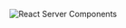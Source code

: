 ![React Server Components](https://github.com/user-attachments/assets/314636e5-53e4-4aaa-84b1-e105eb0c6acd)
